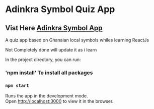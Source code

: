 # Adinkra Symbol Quiz App

## Vist Here [Adinkra Symbol App](https://romantic-poitras-728f6d.netlify.app/app)

A quiz app based on Ghanaian local symbols whiles learning ReactJs

Not Completely done will update it as i learn

In the project directory, you can run:

### 'npm install' To install all packages <br/>

### `npm start`

Runs the app in the development mode.<br />
Open [http://localhost:3000](http://localhost:3000) to view it in the browser.
